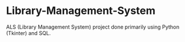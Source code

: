 # Library-Management-System

ALS (Library Management System) project done primarily using Python (Tkinter) and SQL. 
